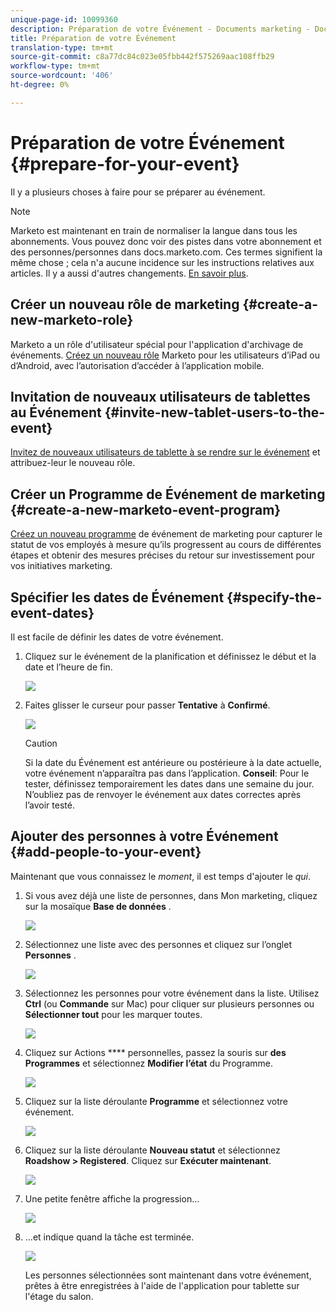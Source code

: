 ```yaml
---
unique-page-id: 10099360
description: Préparation de votre Événement - Documents marketing - Documentation du produit
title: Préparation de votre Événement
translation-type: tm+mt
source-git-commit: c8a77dc84c023e05fbb442f575269aac108ffb29
workflow-type: tm+mt
source-wordcount: '406'
ht-degree: 0%

---
```



# Préparation de votre Événement {#prepare-for-your-event}

Il y a plusieurs choses à faire pour se préparer au événement.

>[!NOTE]
>
>Marketo est maintenant en train de normaliser la langue dans tous les abonnements. Vous pouvez donc voir des pistes dans votre abonnement et des personnes/personnes dans docs.marketo.com. Ces termes signifient la même chose ; cela n&#39;a aucune incidence sur les instructions relatives aux articles. Il y a aussi d&#39;autres changements. [En savoir plus](/help/marketo/getting-started/updates-to-marketo-terminology.md).

## Créer un nouveau rôle de marketing {#create-a-new-marketo-role}

Marketo a un rôle d&#39;utilisateur spécial pour l&#39;application d&#39;archivage de événements.  [Créez un nouveau rôle](https://docs.marketo.com/display/DOCS/Grant+User+Access+to+the+Check-in+App) Marketo pour les utilisateurs d’iPad ou d’Android, avec l’autorisation d’accéder à l’application mobile.

## Invitation de nouveaux utilisateurs de tablettes au Événement {#invite-new-tablet-users-to-the-event}

[Invitez de nouveaux utilisateurs de tablette à se rendre sur le événement](https://docs.marketo.com/display/DOCS/Grant+User+Access+to+the+Check-in+App) et attribuez-leur le nouveau rôle.

## Créer un Programme de Événement de marketing {#create-a-new-marketo-event-program}

[Créez un nouveau programme](/help/marketo/product-docs/demand-generation/events/understanding-events/create-a-new-event-program.md) de événement de marketing pour capturer le statut de vos employés à mesure qu’ils progressent au cours de différentes étapes et obtenir des mesures précises du retour sur investissement pour vos initiatives marketing.

## Spécifier les dates de Événement {#specify-the-event-dates}

Il est facile de définir les dates de votre événement.

1. Cliquez sur le événement de la planification et définissez le début et la date et l’heure de fin.

   ![](assets/image2016-4-6-15-3a27-3a35.png)

1. Faites glisser le curseur pour passer **Tentative** à **Confirmé**.

   ![](assets/image2016-4-6-15-3a30-3a57.png)

   >[!CAUTION]
   >
   >Si la date du Événement est antérieure ou postérieure à la date actuelle, votre événement n’apparaîtra pas dans l’application. **Conseil**: Pour le tester, définissez temporairement les dates dans une semaine du jour. N’oubliez pas de renvoyer le événement aux dates correctes après l’avoir testé.

## Ajouter des personnes à votre Événement {#add-people-to-your-event}

Maintenant que vous connaissez le *moment*, il est temps d&#39;ajouter le *qui*.

1. Si vous avez déjà une liste de personnes, dans Mon marketing, cliquez sur la mosaïque **Base de données** .

   ![](assets/db.png)

1. Sélectionnez une liste avec des personnes et cliquez sur l’onglet **Personnes** .

   ![](assets/four.png)

1. Sélectionnez les personnes pour votre événement dans la liste. Utilisez **Ctrl** (ou **Commande** sur Mac) pour cliquer sur plusieurs personnes ou **Sélectionner tout** pour les marquer toutes.

   ![](assets/five.png)

1. Cliquez sur Actions **** personnelles, passez la souris sur **des Programmes** et sélectionnez **Modifier l’état** du Programme.

   ![](assets/six.png)

1. Cliquez sur la liste déroulante **Programme** et sélectionnez votre événement.

   ![](assets/seven.png)

1. Cliquez sur la liste déroulante **Nouveau statut** et sélectionnez **Roadshow > Registered**. Cliquez sur **Exécuter maintenant**.

   ![](assets/eight.png)

1. Une petite fenêtre affiche la progression...

   ![](assets/image2016-4-7-16-3a49-3a7.png)

1. ...et indique quand la tâche est terminée.

   ![](assets/ten.png)

   Les personnes sélectionnées sont maintenant dans votre événement, prêtes à être enregistrées à l&#39;aide de l&#39;application pour tablette sur l&#39;étage du salon.
